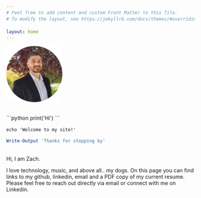 ```yaml
---
# Feel free to add content and custom Front Matter to this file.
# To modify the layout, see https://jekyllrb.com/docs/themes/#overriding-theme-defaults

layout: home
---
```


![](/assets/img/profile.png)

<br>
```python 
print('Hi')
```

```shell
echo 'Welcome to my site!'
```

```powershell
Write-Output 'Thanks for stopping by'
```

<br>
Hi, I am Zach. 

I love technology, music, and above all.. my dogs. On this page you can find links to my github, linkedin, email and a PDF copy of my current resume. Please feel free to reach out directly via email or connect with me on Linkedin.